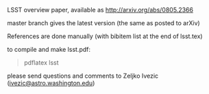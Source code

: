 LSST overview paper, available as
http://arxiv.org/abs/0805.2366

master branch gives the latest version (the same as posted to arXiv)

References are done manually (with bibitem list at the end of lsst.tex)

to compile and make lsst.pdf: 
> pdflatex lsst

please send questions and comments to Zeljko Ivezic (ivezic@astro.washington.edu)
